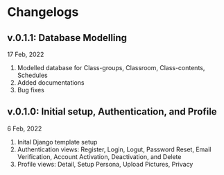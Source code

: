 # Changelogs

## v.0.1.1: Database Modelling

17 Feb, 2022

1. Modelled database for Class-groups, Classroom, Class-contents, Schedules
2. Added documentations
3. Bug fixes

## v.0.1.0: Initial setup, Authentication, and Profile

6 Feb, 2022

1. Inital Django template setup
2. Authentication views: Register, Login, Logut, Password Reset, Email Verification, Account Activation, Deactivation, and Delete
3. Profile views: Detail, Setup Persona, Upload Pictures, Privacy
